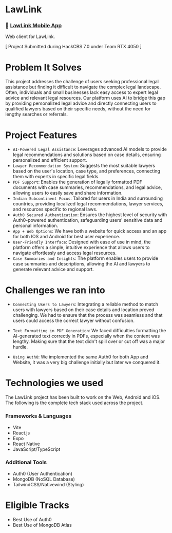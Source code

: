 
# LawLink

### 🔗 [LawLink Mobile App](https://github.com/ChitrakshTarun/LawLinkApp)

Web client for LawLink.

[ Project Submitted during HackCBS 7.0 under Team RTX 4050 ]

# Problem It Solves

This project addresses the challenge of users seeking professional legal assistance but finding it difficult to navigate the complex legal landscape. Often, individuals and small businesses lack easy access to expert legal advice and relevant legal resources. Our platform uses AI to bridge this gap by providing personalized legal advice and directly connecting users to qualified lawyers based on their specific needs, without the need for lengthy searches or referrals.

# Project Features

- `AI-Powered Legal Assistance`: Leverages advanced AI models to provide legal recommendations and solutions based on case details, ensuring personalized and efficient support.
- `Lawyer Recommendation System`: Suggests the most suitable lawyers based on the user's location, case type, and preferences, connecting them with experts in specific legal fields.
- `PDF Support`: Enables the generation of legally formatted PDF documents with case summaries, recommendations, and legal advice, allowing users to easily save and share information.
- `Indian Subcontinent Focus`: Tailored for users in India and surrounding countries, providing localized legal recommendations, lawyer services, and resources specific to regional laws.
- `Auth0 Secured Authentication`: Ensures the highest level of security with Auth0-powered authentication, safeguarding users' sensitive data and personal information.
- `App + Web Options`: We have both a website for quick access and an app for both IOS and Android for best user experience.
- `User-Friendly Interface`: Designed with ease of use in mind, the platform offers a simple, intuitive experience that allows users to navigate effortlessly and access legal resources.
- `Case Summaries and Insights`: The platform enables users to provide case summaries and descriptions, allowing the AI and lawyers to generate relevant advice and support.

# Challenges we ran into

- `Connecting Users to Lawyers`: Integrating a reliable method to match users with lawyers based on their case details and location proved challenging. We had to ensure that the process was seamless and that users could access the correct lawyer without confusion.

- `Text Formatting in PDF Generation`: We faced difficulties formatting the AI-generated text correctly in PDFs, especially when the content was lengthy. Making sure that the text didn't spill over or cut off was a major hurdle.

- `Using Auth0`: We implemented the same Auth0 for both App and Website, it was a very big challenge initially but later we conquered it.

# Technologies we used

The LawLink project has been built to work on the Web, Android and iOS. The following is the complete tech stack used across the project.

### Frameworks & Languages

- Vite
- React.js
- Expo
- React Native
- JavaScript/TypeScript

### Additional Tools

- Auth0 (User Authentication)
- MongoDB (NoSQL Database)
- TailwindCSS/Nativewind (Styling)

# Eligible Tracks

- Best Use of Auth0
- Best Use of MongoDB Atlas
